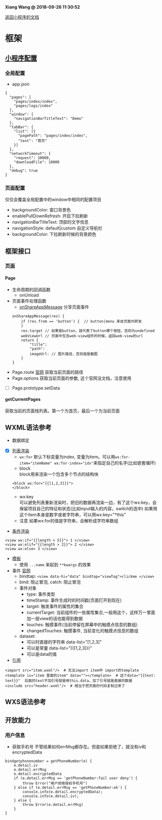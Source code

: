 **Xiang Wang @ 2018-09-26 11:30:52**


[返回小程序的文档](./README.md)

# 框架

## [小程序配置](https://developers.weixin.qq.com/miniprogram/dev/reference/configuration/app.html)
### 全局配置
* app.json
```
{
  "pages": [
    "pages/index/index",
    "pages/logs/index"
  ],
  "window": {
    "navigationBarTitleText": "Demo"
  },
  "tabBar": {
    "list": [{
      "pagePath": "pages/index/index",
      "text": "首页"
    }]
  },
  "networkTimeout": {
    "request": 10000,
    "downloadFile": 10000
  },
  "debug": true
}
```  

### 页面配置
仅仅会覆盖全局配置中的window中相同的配置项目
* backgroundColor: 窗口背景色
* enablePullDownRefresh: 开启下拉刷新
* navigationBarTitleText: 顶部的文字信息
* navigationStyle: default|custom 自定义导航栏
* backgroundColor: 下拉刷新时候的背景颜色

## 框架接口
### 页面
#### Page
* 生命周期的回调函数
    * onUnload
* 页面事件处理函数
    * [onShareAppMessage](https://developers.weixin.qq.com/miniprogram/dev/reference/api/Page.html)
    分享页面事件
    ```
    onShareAppMessage(res) {
        if (res.from == 'button') {  // button|menu 来自页面内转发
        }
        res.target // 如果是button，就代表了button哪个按钮，否则为undefined
        webViewUrl // 页面中包含web-view组件的时候，返回web-view的url
        return {
            "title":  
            "path": 
            imageUrl: // 图片路径，否则就是截图
        }
    }
    ````
* Page.route
[官网](https://developers.weixin.qq.com/miniprogram/dev/reference/api/Page.html#pageroute)
获取当前页面的路径
* Page.options
获取当前页面的参数, 这个官网没文档，注意使用
* [ ] Page.prototype.setData

#### getCurrentPages
获取当前的页面栈列表。第一个为首页，最后一个为当前页面

## WXML语法参考
* 数据绑定
* [x] [列表渲染](https://mp.weixin.qq.com/debug/wxadoc/dev/framework/view/wxml/list.html)  
    * `wx:for`
    默认下标变量为index, 变量为item。可以用`wx:for-item="itemName" wx:for-index="idx"`来指定自己的名字(比如嵌套循环)
    * block  
    block用来渲染一个包含多个节点的结构块
    ```
    <block wx:for="{{[1,2,3]}}">
    </block>
    ```
    * wx:key  
    可以避免列表重新渲染时，把旧的数据再渲染一边，有了这个wx:key，会保留项目自己的特征和状态(比如input输入的内容，switch的选中)
    如果用这个item本身是数字或者字符串，可以用wx:key="*this"
    * 注意
    如果wx:for的值是字符串，会解析成字符串数组
* [条件渲染](https://mp.weixin.qq.com/debug/wxadoc/dev/framework/view/wxml/conditional.html)
```
<view wx:if="{{length > 5}}"> 1 </view>
<view wx:elif="{{length > 2}}"> 2 </view>
<view wx:else> 3 </view>
```
* [模板](https://mp.weixin.qq.com/debug/wxadoc/dev/framework/view/wxml/template.html)
    * 使用 `...name` 来起到 `**kwargs` 的效果
* 事件 [官网](https://mp.weixin.qq.com/debug/wxadoc/dev/framework/view/wxml/event.html)
    * bindtap: `<view data-hi="data" bindtap="viewTag">clickme </view>`
    * bind: 阻止冒泡, catch: 阻止冒泡
    * 事件对象
        * type: 事件类型
        * timeStamp: 事件生成时的时间戳(页面打开到现在)
        * target: 触发事件的属性的集合
        * currentTarget: 当前组件的一些属性集合,一般用这个，这样万一里面加一层view的话也能得到数据
        * touches: 触摸事件(当前停留在屏幕中的触摸点信息的数组)
        * changedTouches: 触摸事件, 当前变化的触摸点信息的数组
    * dataset:
        * 可以时直接的字符串 data-list="[1,2,3]"
        * 可以是常量 data-list="{{[1,2,3]}}"
        * 可以是data的值
* [引用](https://mp.weixin.qq.com/debug/wxadoc/dev/framework/view/wxml/import.html)
```
<import src="item.wxml"/>  # 无法import item中 import的template
<template is="item 里面的item" data=""></template>  # 这个data="{{text: text}}"  后面的text不加引号就是用this.data，加了引号就是直接的数据
<include src="header.wxml"/>  # 相当于把页面的代码复制过来了
```
## WXS语法参考

## 开放能力
### 用户信息
* 获取手机号
不管结果如何errMsg都存在。但是如果拒绝了，就没有iv和encryptedData
```
bindgetphonenumber = getPhoneNumber(e) {
    e.detail.iv
    e.detail.errMsg
    e.detail.encryptedData
    if (e.detail.errMsg == 'getPhoneNumber:fail user deny') {
        throw Error("用户拒绝授权手机号")
    } else if (e.detail.errMsg == 'getPhoneNumber:ok') {
        console.info(e.detail.encryptedData);
        console.info(e.detail.iv);
    } else {
        throw Error(e.detail.errMsg)
    }
}
```
